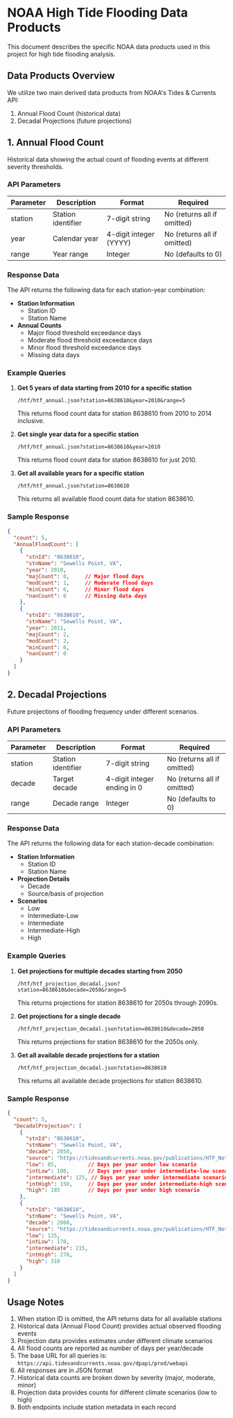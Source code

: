 # NOAA High Tide Flooding Data Products

This document describes the specific NOAA data products used in this project for high tide flooding analysis.

## Data Products Overview

We utilize two main derived data products from NOAA's Tides & Currents API:
1. Annual Flood Count (historical data)
2. Decadal Projections (future projections)

## 1. Annual Flood Count

Historical data showing the actual count of flooding events at different severity thresholds.

### API Parameters

| Parameter | Description | Format | Required |
|-----------|-------------|---------|----------|
| station   | Station identifier | 7-digit string | No (returns all if omitted) |
| year      | Calendar year | 4-digit integer (YYYY) | No (returns all if omitted) |
| range     | Year range | Integer | No (defaults to 0) |

### Response Data

The API returns the following data for each station-year combination:

- **Station Information**
  - Station ID
  - Station Name
- **Annual Counts**
  - Major flood threshold exceedance days
  - Moderate flood threshold exceedance days
  - Minor flood threshold exceedance days
  - Missing data days

### Example Queries

1. **Get 5 years of data starting from 2010 for a specific station**
   ```
   /htf/htf_annual.json?station=8638610&year=2010&range=5
   ```
   This returns flood count data for station 8638610 from 2010 to 2014 inclusive.

2. **Get single year data for a specific station**
   ```
   /htf/htf_annual.json?station=8638610&year=2010
   ```
   This returns flood count data for station 8638610 for just 2010.

3. **Get all available years for a specific station**
   ```
   /htf/htf_annual.json?station=8638610
   ```
   This returns all available flood count data for station 8638610.

### Sample Response

```json
{
  "count": 5,
  "AnnualFloodCount": [
    {
      "stnId": "8638610",
      "stnName": "Sewells Point, VA",
      "year": 2010,
      "majCount": 0,     // Major flood days
      "modCount": 1,     // Moderate flood days
      "minCount": 6,     // Minor flood days
      "nanCount": 0      // Missing data days
    },
    {
      "stnId": "8638610",
      "stnName": "Sewells Point, VA",
      "year": 2011,
      "majCount": 2,
      "modCount": 2,
      "minCount": 6,
      "nanCount": 0
    }
  ]
}
```

## 2. Decadal Projections

Future projections of flooding frequency under different scenarios.

### API Parameters

| Parameter | Description | Format | Required |
|-----------|-------------|---------|----------|
| station   | Station identifier | 7-digit string | No (returns all if omitted) |
| decade    | Target decade | 4-digit integer ending in 0 | No (returns all if omitted) |
| range     | Decade range | Integer | No (defaults to 0) |

### Response Data

The API returns the following data for each station-decade combination:

- **Station Information**
  - Station ID
  - Station Name
- **Projection Details**
  - Decade
  - Source/basis of projection
- **Scenarios**
  - Low
  - Intermediate-Low
  - Intermediate
  - Intermediate-High
  - High

### Example Queries

1. **Get projections for multiple decades starting from 2050**
   ```
   /htf/htf_projection_decadal.json?station=8638610&decade=2050&range=5
   ```
   This returns projections for station 8638610 for 2050s through 2090s.

2. **Get projections for a single decade**
   ```
   /htf/htf_projection_decadal.json?station=8638610&decade=2050
   ```
   This returns projections for station 8638610 for the 2050s only.

3. **Get all available decade projections for a station**
   ```
   /htf/htf_projection_decadal.json?station=8638610
   ```
   This returns all available decade projections for station 8638610.

### Sample Response

```json
{
  "count": 5,
  "DecadalProjection": [
    {
      "stnId": "8638610",
      "stnName": "Sewells Point, VA",
      "decade": 2050,
      "source": "https://tidesandcurrents.noaa.gov/publications/HTF_Notice_of_Methodology_Update_2023.pdf",
      "low": 85,          // Days per year under low scenario
      "intLow": 100,      // Days per year under intermediate-low scenario
      "intermediate": 125, // Days per year under intermediate scenario
      "intHigh": 150,     // Days per year under intermediate-high scenario
      "high": 185         // Days per year under high scenario
    },
    {
      "stnId": "8638610",
      "stnName": "Sewells Point, VA",
      "decade": 2060,
      "source": "https://tidesandcurrents.noaa.gov/publications/HTF_Notice_of_Methodology_Update_2023.pdf",
      "low": 135,
      "intLow": 170,
      "intermediate": 215,
      "intHigh": 270,
      "high": 310
    }
  ]
}
```

## Usage Notes

1. When station ID is omitted, the API returns data for all available stations
2. Historical data (Annual Flood Count) provides actual observed flooding events
3. Projection data provides estimates under different climate scenarios
4. All flood counts are reported as number of days per year/decade
5. The base URL for all queries is: `https://api.tidesandcurrents.noaa.gov/dpapi/prod/webapi`
6. All responses are in JSON format
7. Historical data counts are broken down by severity (major, moderate, minor)
8. Projection data provides counts for different climate scenarios (low to high)
9. Both endpoints include station metadata in each record 